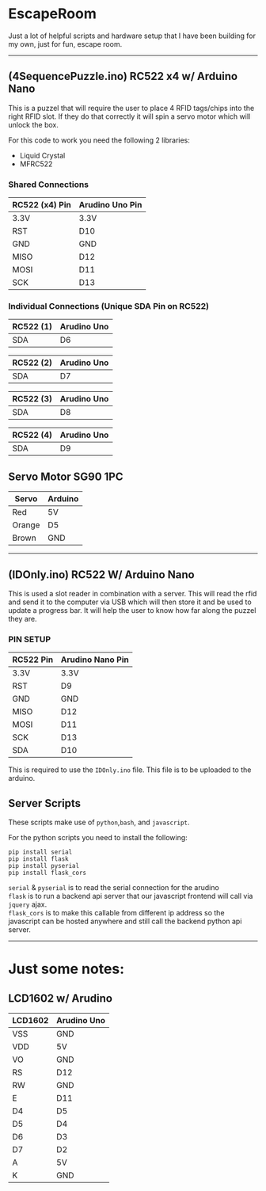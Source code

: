 # EscapeRoom
Just a lot of helpful scripts and hardware setup that I have been building for my own, just for fun, escape room.

------------------------------------------------------------

## (4SequencePuzzle.ino) RC522 x4 w/ Arduino Nano
This is a puzzel that will require the user to place 4 RFID tags/chips into the right RFID slot. If they do that correctly it will spin a servo motor which will unlock the box.

For this code to work you need the following 2 libraries:
* Liquid Crystal
* MFRC522

### Shared Connections
|RC522 (x4) Pin|Arudino Uno Pin|
|----|----|
|3.3V|3.3V|
|RST|D10|
|GND|GND|
|MISO|D12|
|MOSI|D11|
|SCK|D13|

### Individual Connections (Unique SDA Pin on RC522)

|RC522 (1) | Arudino Uno |
| -----| -----|
|SDA|D6|

|RC522 (2) | Arudino Uno |
| -----| -----|
|SDA|D7|

|RC522 (3) | Arudino Uno |
| -----| -----|
|SDA|D8|

|RC522 (4) | Arudino Uno |
| -----| -----|
|SDA|D9|


## Servo Motor SG90 1PC
|Servo|Arduino|
|-------|------|
|Red|5V|
|Orange|D5|
|Brown|GND|

-------------------------------------------------------------

## (IDOnly.ino) RC522 W/ Arduino Nano
This is used a slot reader in combination with a server. This will read the rfid and send it to the computer via USB which will then store it and be used to update a progress bar. It will help the user to know how far along the puzzel they are.

### PIN SETUP

|RC522 Pin|Arudino Nano Pin|
|----|----|
|3.3V|3.3V|
|RST|D9|
|GND|GND|
|MISO|D12|
|MOSI|D11|
|SCK|D13|
|SDA|D10|

This is required to use the `IDOnly.ino` file. This file is to be uploaded to the arduino.

## Server Scripts
These scripts make use of `python`,`bash`, and `javascript`.

For the python scripts you need to install the following:
```
pip install serial
pip install flask
pip install pyserial
pip install flask_cors
```
`serial` & `pyserial` is to read the serial connection for the arudino<br/>
`flask` is to run a backend api server that our javascript frontend will call via `jquery` ajax.<br/>
`flask_cors` is to make this callable from different ip address so the javascript can be hosted anywhere and still call the backend python api server.<br/>

------------------------
# Just some notes:
## LCD1602 w/ Arudino
|LCD1602| Arudino Uno|
|----|-----|
|VSS|GND|
|VDD|5V|
|VO|GND|
|RS|D12|
|RW|GND|
|E|D11|
|D4|D5|
|D5|D4|
|D6|D3|
|D7|D2|
|A|5V|
|K|GND|
